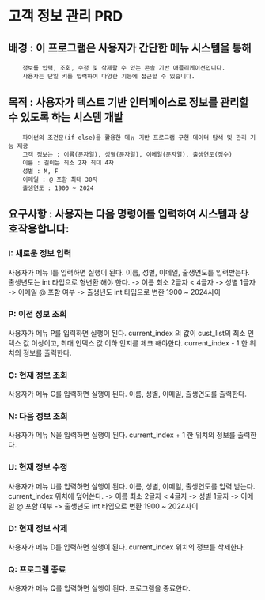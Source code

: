 # 고객 정보 관리 PRD
## 배경 : 이 프로그램은 사용자가 간단한 메뉴 시스템을 통해
        정보를 입력, 조회, 수정 및 삭제할 수 있는 콘솔 기반 애플리케이션입니다.
        사용자는 단일 키를 입력하여 다양한 기능에 접근할 수 있습니다.

## 목적 : 사용자가 텍스트 기반 인터페이스로 정보를 관리할 수 있도록 하는 시스템 개발
        파이썬의 조건문(if-else)을 활용한 메뉴 기반 프로그램 구현 데이터 탐색 및 관리 기능 제공  
        고객 정보는 : 이름(문자열), 성별(문자열), 이메일(문자열), 출생연도(정수)
        이름 : 길이는 최소 2자 최대 4자
        성별 : M, F
        이메일 : @ 포함 최대 30자
        출생연도 : 1900 ~ 2024

## 요구사항 : 사용자는 다음 명령어를 입력하여 시스템과 상호작용합니다:
### I: 새로운 정보 입력  
  사용자가 메뉴 I를 입력하면 실행이 된다.
  이름, 성별, 이메일, 출생연도를 입력받는다.
  출생년도는 int 타입으로 형변환 해야 한다.
  -> 이름 최소 2글자 < 4글자
  -> 성별 1글자
  -> 이메일 @ 포함 여부
  -> 출생년도 int 타입으로 변환 1900 ~ 2024사이

### P: 이전 정보 조회  
  사용자가 메뉴 P를 입력하면 실행이 된다.
  current_index 의 값이 cust_list의 최소 인덱스 값 이상이고, 최대 인덱스 값 이하 인지를 체크 해야한다.
  current_index - 1 한 위치의 정보를 출력한다.  

### C: 현재 정보 조회 
  사용자가 메뉴 C를 입력하면 실행이 된다.
  이름, 성별, 이메일, 출생연도를 출력한다.

### N: 다음 정보 조회  
  사용자가 메뉴 N을 입력하면 실행이 된다.
  current_index + 1 한 위치의 정보를 출력한다.

### U: 현재 정보 수정  
  사용자가 메뉴 U를 입력하면 실행이 된다.
  이름, 성별, 이메일, 출생연도를 입력 받는다.
  current_index 위치에 덮어쓴다.
  -> 이름 최소 2글자 < 4글자
  -> 성별 1글자
  -> 이메일 @ 포함 여부
  -> 출생년도 int 타입으로 변환 1900 ~ 2024사이

### D: 현재 정보 삭제  
  사용자가 메뉴 D를 입력하면 실행이 된다.
  current_index 위치의 정보를 삭제한다. 

### Q: 프로그램 종료  
  사용자가 메뉴 Q를 입력하면 실행이 된다.
  프로그램을 종료한다.
